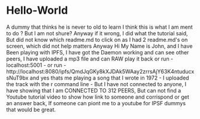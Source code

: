 # Hello-World
A dummy that thinks he is never to old to learn 
I think this is what I am ment to do ?
But I am not shure? Anyway if it wrong, I did what the tutorial said, But did not know which readme.md to click on as I had 2 readme.md's on screen, which did not help matters 
Anyway Hi My Name is John, and I have Been playing with IPFS, I have got the Daemon working and can see other peers, I have uploaded a mp3 file and can RAW play it back or run - localhost:5001 - or run - http://localhost:8080/ipfs/QmdJqGKy8kXJDAk5WAay2zrrsAjY63K4ntuducxsNuT9bx 
and yes thats me playing a song that I wrote in 1972 - I uploaded the track with the r command line -
But I have not connected to anyone, I have showing that I am CONNECTED TO 312 PEERS, But can not find a Youtube tutorial video to show how link to someone and corrispond or get an answer back, If someone can piont me to a youtube for IPSF dummys that would be great.
